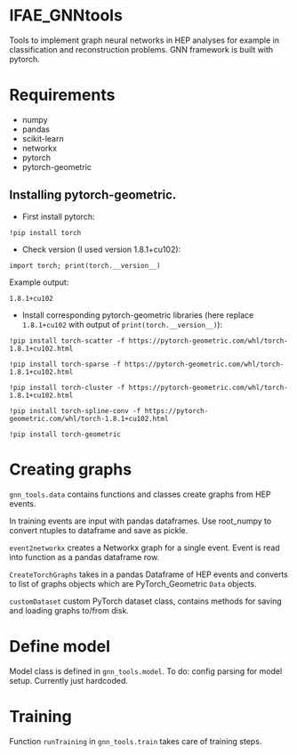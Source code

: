 # IFAE_GNNtools

Tools to implement graph neural networks in HEP analyses for example in classification and reconstruction problems. GNN framework is built with pytorch. 

# Requirements

* numpy
* pandas
* scikit-learn
* networkx
* pytorch
* pytorch-geometric

## Installing pytorch-geometric.

* First install pytorch:

`!pip install torch`

* Check version (I used version 1.8.1+cu102):

`import torch; print(torch.__version__)`

Example output: 

`1.8.1+cu102` 

* Install corresponding pytorch-geometric libraries (here replace `1.8.1+cu102` with output of `print(torch.__version__)`):


`!pip install torch-scatter -f https://pytorch-geometric.com/whl/torch-1.8.1+cu102.html`

`!pip install torch-sparse -f https://pytorch-geometric.com/whl/torch-1.8.1+cu102.html`

`!pip install torch-cluster -f https://pytorch-geometric.com/whl/torch-1.8.1+cu102.html`

`!pip install torch-spline-conv -f https://pytorch-geometric.com/whl/torch-1.8.1+cu102.html`

`!pip install torch-geometric`


# Creating graphs

`gnn_tools.data` contains functions and classes create graphs from HEP events.

In training events are input with pandas dataframes. Use root_numpy to convert ntuples to dataframe and save as pickle.

`event2networkx` creates a Networkx graph for a single event. Event is read into function as a pandas dataframe row.

`CreateTorchGraphs` takes in a pandas Dataframe of HEP events and converts to list of graphs objects which are PyTorch_Geometric `Data` objects.

`customDataset` custom PyTorch dataset class, contains methods for saving and loading graphs to/from disk.

# Define model

Model class is defined in `gnn_tools.model`. To do: config parsing for model setup. Currently just hardcoded.

# Training

Function `runTraining` in `gnn_tools.train` takes care of training steps.

